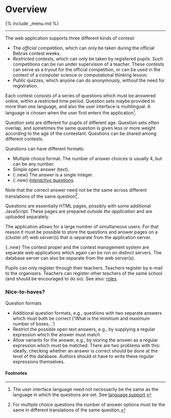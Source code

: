 Overview
===
{% include _menu.md %}

---

The web application supports three different kinds of contest:

* The _official_ competition, which can only be taken during the official Bebras contest weeks.
* _Restricted_ contests, which can only be taken by registered pupils. Such competitions can
be run under supervision of a teacher. These contests can serve as a tryout for the official
competition, or can be used in the context of a computer science or computational thinking lesson.
* _Public_ quizzes, which anyone can do anonymously, without the need for registration.

Each contest consists of a series of questions which must be answered online, within a restricted
time period. Question sets maybe provided in more than one language, and also the user interface is multilingual. 
A language is chosen when the user first
enters the application[^1].

Question sets are different for pupils of different age. Question sets often overlap, and
sometimes the same question is given less or more weight according to the age of the contestant.
Questions can be shared among different contests.

Questions can have different formats:
* Multiple choice format. The number of answer choices is usually 4, but can be any number.
* Simple open answer (text). 
* {:.new} The answer is a single integer.
* {:.new} *[Interactive questions](interactive.html)*.

Note that the correct answer need not be the same across different translations of the same question[^2].

Questions are essentially HTML pages, possibly with some additional JavaScript. These
pages are prepared *outside the application* and are uploaded separately.

The application allows for a large number of simultaneous users. For that reason it must be possible to store the
questions and answer pages on a (cluster of) web server(s) that is separate from the application
server.

{:.new}
The contest proper and the contest management system are separate web applications which again can
be run on distinct servers. The database server can also be separate from the web server(s).

Pupils can only register through their teachers.  Teachers register by e-mail to the organisers. 
Teachers can register other teachers <span class="new">of the same school</span>
(and should be encouraged to do so). See also: [roles](roles.html).

### Nice-to-haves?

Question formats
* Additional question formats, e.g., questions with two separate answers which must both be correct ('What is the minimum and maximum number of boxes...')
* Restrict the possible open text answers, e.g., by supplying a regular expression which the answer must match.
* Allow variants for the answer, e.g., by storing the answer as a regular expression which must be matched. There are two problems with this: ideally, 
  checking whether an answer is correct should be done at the level of the database. Authors should ot have to write these regular expressions themselves.

#### Footnotes

[^1]: 
    The user interface language need not necessarily be the same as the language in 
    which the questions are set. See [language support](languages.html).

[^2]: 
    For multiple choice questions the number of answer options must be the same
    in different translations of the same question.